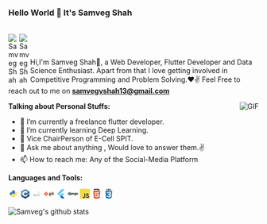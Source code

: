 ### Hello World 👋 It's Samveg Shah

<br/>

<a href="https://www.linkedin.com/in/samveg-shah-274a181a2/">
<img align="left" alt="Samveg Shah" style="background-color:white" width="22px" src="https://w7.pngwing.com/pngs/554/978/png-transparent-white-in-text-on-black-background-black-and-white-point-angle-pattern-linkedin-texture-white-text-thumbnail.png" />
</a>

<a href="https://www.instagram.com/samvegshah_/">
<img align="left" alt="Samveg Shah" style="background-color:white" width="22px" src="https://www.edigitalagency.com.au/wp-content/uploads/new-instagram-logo-white-border-icon-png-large.png"/>
</a>

<br />

<br />

Hi,I'm Samveg Shah🙌, a Web Developer, Flutter Developer and Data Science Enthusiast. Apart from that I love getting involved in Competitive Programming and Problem Solving.❤✌ Feel Free to reach out to me on **samvegvshah13@gmail.com**


<img align="right" alt="GIF" src="https://media.giphy.com/media/USV0ym3bVWQJJmNu3N/giphy.gif" />


**Talking about Personal Stuffs:**

- 🔭 I’m currently a freelance flutter developer.
- 🌱 I’m currently learning Deep Learning.
- 👯 Vice ChairPerson of E-Cell SPIT.
- 💬 Ask me about anything , Would love to answer them.✌
- 📫 How to reach me: Any of the Social-Media Platform 



**Languages and Tools:**


<code><img height="20" src="https://raw.githubusercontent.com/github/explore/80688e429a7d4ef2fca1e82350fe8e3517d3494d/topics/python/python.png"></code>
<code><img height="20" src="https://raw.githubusercontent.com/github/explore/80688e429a7d4ef2fca1e82350fe8e3517d3494d/topics/cpp/cpp.png"></code>
<code><img height="20" src="https://raw.githubusercontent.com/github/explore/80688e429a7d4ef2fca1e82350fe8e3517d3494d/topics/mysql/mysql.png"></code>
<code><img height="20" src="https://raw.githubusercontent.com/github/explore/80688e429a7d4ef2fca1e82350fe8e3517d3494d/topics/git/git.png"></code>
<code><img height="20" src="https://raw.githubusercontent.com/github/explore/80688e429a7d4ef2fca1e82350fe8e3517d3494d/topics/flutter/flutter.png"></code>
<code><img height="20" src="https://raw.githubusercontent.com/github/explore/80688e429a7d4ef2fca1e82350fe8e3517d3494d/topics/django/django.png"></code>
<code><img height="20" src="https://raw.githubusercontent.com/github/explore/80688e429a7d4ef2fca1e82350fe8e3517d3494d/topics/javascript/javascript.png"></code>
<code><img height="20" src="https://raw.githubusercontent.com/github/explore/80688e429a7d4ef2fca1e82350fe8e3517d3494d/topics/html/html.png"></code>
<code><img height="20" src="https://raw.githubusercontent.com/github/explore/80688e429a7d4ef2fca1e82350fe8e3517d3494d/topics/css/css.png"></code>



![Samveg's github stats](https://github-readme-stats.vercel.app/api?username=Samveg12&show_icons=true&hide_border=true)
